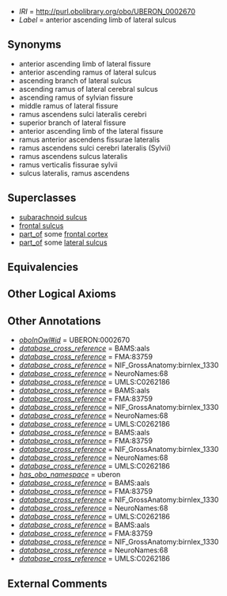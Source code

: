  * *IRI* = http://purl.obolibrary.org/obo/UBERON_0002670
 * *Label* = anterior ascending limb of lateral sulcus

## Synonyms

 * anterior ascending limb of lateral fissure
 * anterior ascending ramus of lateral sulcus
 * ascending branch of lateral sulcus
 * ascending ramus of lateral cerebral sulcus
 * ascending ramus of sylvian fissure
 * middle ramus of lateral fissure
 * ramus ascendens sulci lateralis cerebri
 * superior branch of lateral fissure
 * anterior ascending limb of the lateral fissure
 * ramus anterior ascendens fissurae lateralis
 * ramus ascendens sulci cerebri lateralis (Sylvii)
 * ramus ascendens sulcus lateralis
 * ramus verticalis fissurae sylvii
 * sulcus lateralis, ramus ascendens

## Superclasses

 * [subarachnoid sulcus](../../UBERON/34/UBERON_0008334.md)
 * [frontal sulcus](../../UBERON/39/UBERON_0014639.md)
 * [part_of](../../BFO/50/BFO_0000050.md) some [frontal cortex](../../UBERON/70/UBERON_0001870.md)
 * [part_of](../../BFO/50/BFO_0000050.md) some [lateral sulcus](../../UBERON/21/UBERON_0002721.md)

## Equivalencies


## Other Logical Axioms


## Other Annotations

 * *[oboInOwl#id](../../id/oboInOwl#id.md)* = UBERON:0002670
 * *[database_cross_reference](../../ef/oboInOwl#hasDbXref.md)* = BAMS:aals
 * *[database_cross_reference](../../ef/oboInOwl#hasDbXref.md)* = FMA:83759
 * *[database_cross_reference](../../ef/oboInOwl#hasDbXref.md)* = NIF_GrossAnatomy:birnlex_1330
 * *[database_cross_reference](../../ef/oboInOwl#hasDbXref.md)* = NeuroNames:68
 * *[database_cross_reference](../../ef/oboInOwl#hasDbXref.md)* = UMLS:C0262186
 * *[database_cross_reference](../../ef/oboInOwl#hasDbXref.md)* = BAMS:aals
 * *[database_cross_reference](../../ef/oboInOwl#hasDbXref.md)* = FMA:83759
 * *[database_cross_reference](../../ef/oboInOwl#hasDbXref.md)* = NIF_GrossAnatomy:birnlex_1330
 * *[database_cross_reference](../../ef/oboInOwl#hasDbXref.md)* = NeuroNames:68
 * *[database_cross_reference](../../ef/oboInOwl#hasDbXref.md)* = UMLS:C0262186
 * *[database_cross_reference](../../ef/oboInOwl#hasDbXref.md)* = BAMS:aals
 * *[database_cross_reference](../../ef/oboInOwl#hasDbXref.md)* = FMA:83759
 * *[database_cross_reference](../../ef/oboInOwl#hasDbXref.md)* = NIF_GrossAnatomy:birnlex_1330
 * *[database_cross_reference](../../ef/oboInOwl#hasDbXref.md)* = NeuroNames:68
 * *[database_cross_reference](../../ef/oboInOwl#hasDbXref.md)* = UMLS:C0262186
 * *[has_obo_namespace](../../ce/oboInOwl#hasOBONamespace.md)* = uberon
 * *[database_cross_reference](../../ef/oboInOwl#hasDbXref.md)* = BAMS:aals
 * *[database_cross_reference](../../ef/oboInOwl#hasDbXref.md)* = FMA:83759
 * *[database_cross_reference](../../ef/oboInOwl#hasDbXref.md)* = NIF_GrossAnatomy:birnlex_1330
 * *[database_cross_reference](../../ef/oboInOwl#hasDbXref.md)* = NeuroNames:68
 * *[database_cross_reference](../../ef/oboInOwl#hasDbXref.md)* = UMLS:C0262186
 * *[database_cross_reference](../../ef/oboInOwl#hasDbXref.md)* = BAMS:aals
 * *[database_cross_reference](../../ef/oboInOwl#hasDbXref.md)* = FMA:83759
 * *[database_cross_reference](../../ef/oboInOwl#hasDbXref.md)* = NIF_GrossAnatomy:birnlex_1330
 * *[database_cross_reference](../../ef/oboInOwl#hasDbXref.md)* = NeuroNames:68
 * *[database_cross_reference](../../ef/oboInOwl#hasDbXref.md)* = UMLS:C0262186

## External Comments


